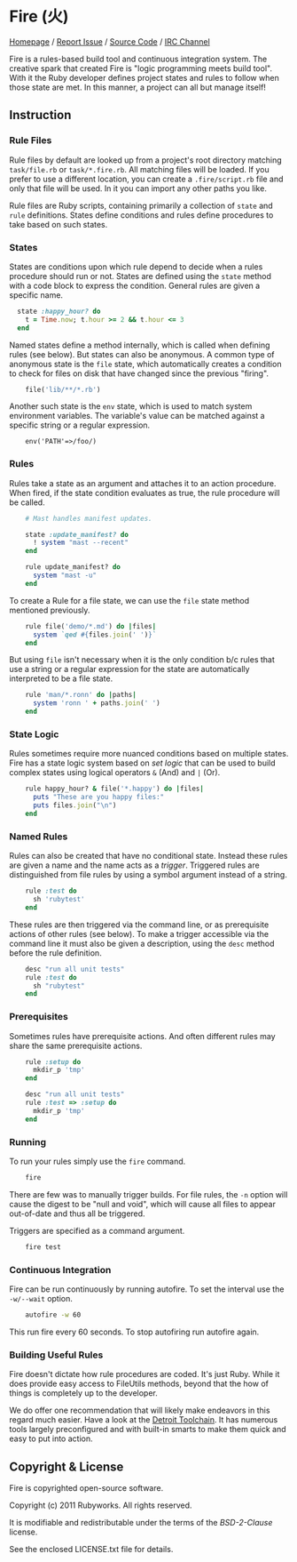 # Fire (火)

[Homepage](http://rubyworks.github.com/fire) /
[Report Issue](http://github.com/rubyworks/fire/issues) /
[Source Code](http://github.com/rubyworks/fire) /
[IRC Channel](http://chat.us.freenode.net/rubyworks)


Fire is a rules-based build tool and continuous integration system.
The creative spark that created Fire is "logic programming meets build tool".
With it the Ruby developer defines project states and rules to follow
when those state are met. In this manner, a project can all but manage
itself!


## Instruction

### Rule Files

Rule files by default are looked up from a project's root directory
matching `task/file.rb` or `task/*.fire.rb`. All matching files will
be loaded. If you prefer to use a different location, you can create
a `.fire/script.rb` file and only that file will be used. In it you
can import any other paths you like.

Rule files are Ruby scripts, containing primarily a collection of
`state` and `rule` definitions. States define conditions and
rules define procedures to take based on such states.

### States

States are  conditions upon which rule depend to decide when a
rules procedure should run or not. States are defined using the
`state` method with a code block to express the condition. General
rules are given a specific name.

```ruby
  state :happy_hour? do
    t = Time.now; t.hour >= 2 && t.hour <= 3
  end
```

Named states define a method internally, which is called when
defining rules (see below). But states can also be anonymous.
A common type of anonymous state is the `file` state, which
automatically creates a condition to check for files on disk
that have changed since the previous "firing".

```ruby
    file('lib/**/*.rb')
```

Another such state is the `env` state, which is used to match
system environment variables. The variable's value can be matched
against a specific string or a regular expression.

```
    env('PATH'=>/foo/)
```

### Rules

Rules take a state as an argument and attaches it to an action
procedure. When fired, if the state condition evaluates as true,
the rule procedure will be called.

```ruby
    # Mast handles manifest updates.

    state :update_manifest? do
      ! system "mast --recent"
    end

    rule update_manifest? do
      system "mast -u"
    end
```

To create a Rule for a file state, we can use the `file` state
method mentioned previously.

```ruby
    rule file('demo/*.md') do |files|
      system `qed #{files.join(' ')}`
    end
```

But using `file` isn't necessary when it is the only condition b/c
rules that use a string or a regular expression for the state are
automatically interpreted to be a file state.

```ruby
    rule 'man/*.ronn' do |paths|
      system 'ronn ' + paths.join(' ')
    end
```

### State Logic

Rules sometimes require more nuanced conditions based on multiple states. 
Fire has a state logic system based on *set logic* that can be used
to build complex states using logical operators `&` (And) and `|` (Or).

```ruby
    rule happy_hour? & file('*.happy') do |files|
      puts "These are you happy files:"
      puts files.join("\n")
    end
```

### Named Rules

Rules can also be created that have no conditional state. Instead
these rules are given a name and the name acts as a *trigger*.
Triggered rules are distinguished from file rules by using a symbol
argument instead of a string.

```ruby
    rule :test do
      sh 'rubytest'
    end
```

These rules are then triggered via the command line, or as prerequisite
actions of other rules (see below). To make a trigger accessible via
the command line it must also be given a description, using the `desc`
method before the rule definition.

```ruby
    desc "run all unit tests"
    rule :test do
      sh "rubytest"
    end
```

### Prerequisites

Sometimes rules have prerequisite actions. And often different rules may
share the same prerequisite actions.

```ruby
    rule :setup do
      mkdir_p 'tmp'
    end

    desc "run all unit tests"
    rule :test => :setup do
      mkdir_p 'tmp'
    end
```

### Running

To run your rules simply use the `fire` command.

```sh
    fire
```

There are few was to manually trigger builds. For file rules, 
the `-n` option will cause the digest to be "null and void",
which will cause all files to appear out-of-date and thus all
be triggered.

Triggers are specified as a command argument.

```sh
    fire test
```


### Continuous Integration

Fire can be run continuously by running autofire. To set the 
interval use the `-w/--wait` option.

```sh
    autofire -w 60
```

This run fire every 60 seconds. To stop autofiring run autofire
again.


### Building Useful Rules

Fire doesn't dictate how rule procedures are coded. It's just Ruby. While it
does provide easy access to FileUtils methods, beyond that the how of things
is completely up to the developer.

We do offer one recommendation that will likely make endeavors in this regard
much easier. Have a look at the [Detroit Toolchain](http://rubyworks.github.com/detroit).
It has numerous tools largely preconfigured and with built-in smarts to make
them quick and easy to put into action.


## Copyright & License

Fire is copyrighted open-source software.

  Copyright (c) 2011 Rubyworks. All rights reserved.

It is modifiable and redistributable under the terms of the *BSD-2-Clause* license.

See the enclosed LICENSE.txt file for details.

